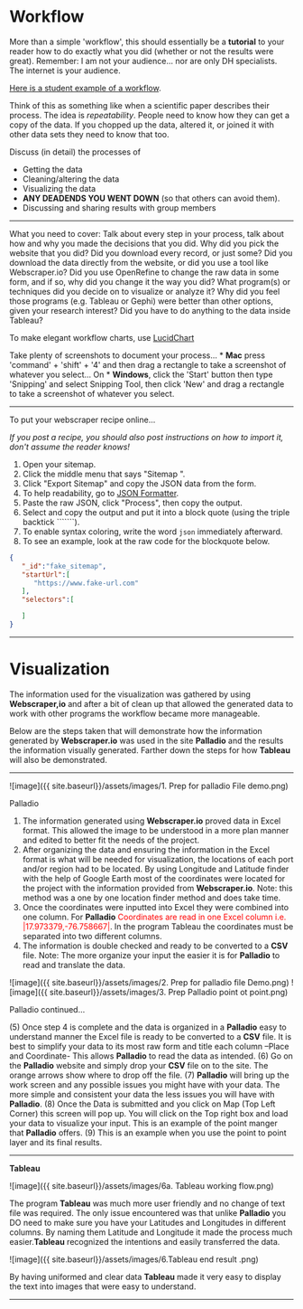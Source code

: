 # Workflow

More than a simple 'workflow', this should essentially be a **tutorial** to your reader how to do exactly what you did (whether or not the results were great). Remember: I am not your audience... nor are only DH specialists. The internet is your audience.

[Here is a student example of a workflow](https://confederate-memorials-project.readthedocs.io/en/latest/processes/).

Think of this as something like when a scientific paper describes their process. The idea is *repeatability*. People need to know how they can get a copy of the data. If you chopped up the data, altered it, or joined it with other data sets they need to know that too.

Discuss (in detail) the processes of

* Getting the data
* Cleaning/altering the data
* Visualizing the data
* **ANY DEADENDS YOU WENT DOWN** (so that others can avoid them).
* Discussing and sharing results with group members

---

What you need to cover: Talk about every step in your process, talk about how and why you made the decisions that you did. Why did you pick the website that you did? Did you download every record, or just some? Did you download the data directly from the website, or did you use a tool like Webscraper.io? Did you use OpenRefine to change the raw data in some form, and if so, why did you change it the way you did? What program(s) or techniques did you decide on to visualize or analyze it? Why did you feel those programs (e.g. Tableau or Gephi) were better than other options, given your research interest? Did you have to do anything to the data inside Tableau?

To make elegant workflow charts, use [LucidChart](https://lucidchart.com)

Take plenty of screenshots to document your process...
    * **Mac** press 'command' + 'shift' + '4' and then drag a rectangle to take a screenshot of whatever you select... On
    * **Windows**, click the 'Start' button then type 'Snipping' and select Snipping Tool, then click 'New' and drag a rectangle to take a screenshot of whatever you select.

---

To put your webscraper recipe online...

*If you post a recipe, you should also post instructions on how to import it, don't assume the reader knows!*

1. Open your sitemap.
2. Click the middle menu that says "Sitemap <your sitemap name>".
3. Click "Export Sitemap" and copy the JSON data from the form.
4. To help readability, go to [JSON Formatter](https://jsonformatter.curiousconcept.com/).
5. Paste the raw JSON, click "Process", then copy the output.
6. Select and copy the output and put it into a block quote (using the triple backtick ```````).
7. To enable syntax coloring, write the word `json` immediately afterward.
8. To see an example, look at the raw code for the blockquote below.
	

```json
{  
   "_id":"fake_sitemap",
   "startUrl":[  
      "https://www.fake-url.com"
   ],
   "selectors":[  

   ]
}
```


---

# **Visualization**
	
The information used for the visualization was gathered by using 
**Webscraper,io** and after a bit of clean up that allowed the generated 
data to work with other programs the workflow became more manageable. 

Below are the steps taken that will demonstrate how the information generated
by **Webscraper.io** was used in the site **Palladio** and the results the 
information visually generated. Farther down the steps for how **Tableau** 
will also be demonstrated. 

***

![image]({{ site.baseurl}}/assets/images/1. Prep for palladio File demo.png)

Palladio

1. The information generated using **Webscraper.io** proved data in 
	Excel format. This allowed the image to be understood in a more plan 
	manner and edited to better fit the needs of the project. 
2. After organizing the data and ensuring the information in the Excel 
	format is what will be needed for visualization, the locations of each 
	port and/or region had to be located. By using Longitude and Latitude 
	finder with the help of  Google Earth most of the coordinates were located 
	for the project with the information provided from **Webscraper.io**. 
	Note: this method was a one by one location finder method and does take time. 
3. Once the coordinates were inputted into Excel they were combined into one 
	column. For **Palladio** <span style="color:red">Coordinates are read in one 
	Excel column i.e. |17.973379,-76.758667|</span>. In the program Tableau the 
	coordinates must be separated into two different columns. 
4. The information is double checked and ready to be converted to a **CSV** 
	file. Note: The more organize your input the easier it is for **Palladio** 
	to read and translate the data. 

![image]({{ site.baseurl}}/assets/images/2. Prep for palladio file Demo.png)
![image]({{ site.baseurl}}/assets/images/3. Prep Palladio point ot point.png)

Palladio continued…

(5) Once step 4 is complete and the data is organized in a **Palladio** easy to
	understand manner the Excel file is ready to be converted to a **CSV** file. It
	is best to simplify your data to its most raw form and title each column –Place 
	and Coordinate- This allows **Palladio** to read the data as intended. 
(6) Go on the **Palladio** website and simply drop your **CSV** file on to the site.
	The orange arrows show where to drop off the file. 
(7) **Palladio** will bring up the work screen and any possible issues you might 
	have with your data. The more simple and consistent your data the less issues you 
	will have with **Palladio**.
(8) Once the Data is submitted and you click on Map (Top Left Corner) this screen 
	will pop up. You will click on the Top right box and load your data to visualize
	your input. This is an example of the point manger that **Palladio** offers. 
(9) This is an example when you use the point to point layer and its final 
	results. 
	
***

**Tableau**

![image]({{ site.baseurl}}/assets/images/6a. Tableau working flow.png)

The program **Tableau** was much more user friendly and no change of text file
was required. The only issue encountered was that unlike **Palladio** you DO need 
to make sure you have your Latitudes and Longitudes in different columns. By naming 
them Latitude and Longitude it made the process much easier.**Tableau** recognized 
the intentions and easily transferred the data.   

![image]({{ site.baseurl}}/assets/images/6.Tableau end result .png)

By having uniformed and clear data **Tableau** made it very easy to display the 
text into images that were easy to understand. 

---

